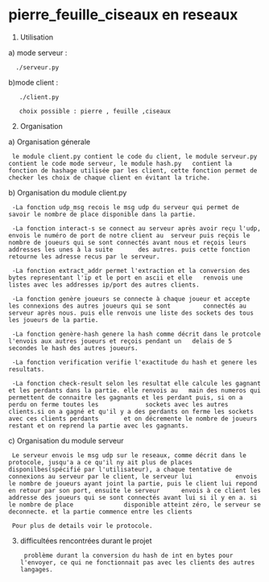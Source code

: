 # pierre_feuille_ciseaux en reseaux

1) Utilisation 
  
  a) mode serveur : 
      
      ./serveur.py

  b)mode client : 
       
       ./client.py
       
       choix possible : pierre , feuille ,ciseaux 
       


2) Organisation

  
  a) Organisation génerale
     
     le module client.py contient le code du client, le module serveur.py contient le code mode serveur, le module hash.py   contient la fonction de hashage utilisée par les client, cette fonction permet de checker les choix de chaque client en évitant la triche.
     
  b) Organisation du module client.py 
     
     -La fonction udp_msg recois le msg udp du serveur qui permet de savoir le nombre de place disponible dans la partie.
     
     -La fonction interact-s se connect au serveur après avoir reçu l'udp, envois le numéro de port de notre client au  serveur puis reçois le nombre de joueurs qui se sont connectés avant nous et reçois leurs addresses les unes à la suite       des autres. puis cette fonction retourne les adresse recus par le serveur.
     
     -La fonction extract_addr permet l'extraction et la conversion des bytes representant l'ip et le port en ascii et elle   renvois une listes avec les addresses ip/port des autres clients.
     
     -La fonction genère joueurs se connecte à chaque joueur et accepte les connexions des autres joueurs qui se sont         connectés au serveur après nous. puis elle renvois une liste des sockets des tous les joueurs de la partie.
     
     -La fonction genère-hash genere la hash comme décrit dans le protcole l'envois aux autres joueurs et reçois pendant un   delais de 5 secondes le hash des autres joueurs.
     
     -La fonction verification verifie l'exactitude du hash et genere les resultats.
     
     -La fonction check-result selon les resultat elle calcule les gagnant et les perdants dans la partie. elle renvois au   main des numeros qui permettent de connaitre les gagnants et les perdant puis, si on a perdu on ferme toutes les             sockets avec les autres clients.si on a gagné et qu'il y a des perdants on ferme les sockets avec ces clients perdants       et on décremente le nombre de joueurs restant et on reprend la partie avec les gagnants.
  
  c) Organisation du module serveur
     
     Le serveur envois le msg udp sur le reseaux, comme décrit dans le protocole, jusqu'a a ce qu'il ny ait plus de places   disponilbes(spécifié par l'utilisateur), a chaque tentative de connexions au serveur par le client, le serveur lui            envois le nombre de joueurs ayant joint la partie, puis le client lui repond en retour par son port, ensuite le serveur      envois à ce client les addresse des joueurs qui se sont connectés avant lui si il y en a. si le nombre de place              disponible atteint zéro, le serveur se deconnecte. et la partie commence entre les clients
     
     Pour plus de details voir le protocole.
     
3) difficultées rencontrées durant le projet 
  
        problème durant la conversion du hash de int en bytes pour l'envoyer, ce qui ne fonctionnait pas avec les clients des autres langages.
        
     
     
  
     
       
   

